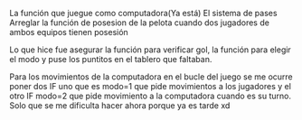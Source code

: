 La función que juegue como computadora(Ya está)
El sistema de pases
Arreglar la función de posesion de la pelota cuando dos jugadores de ambos equipos tienen posesión

Lo que hice fue asegurar la función para verificar gol, la función para elegir el modo y puse los puntitos en el tablero que faltaban.

Para los movimientos de la computadora en el bucle del juego se me ocurre poner dos IF uno que es modo=1 que pide movimientos a los jugadores y el otro IF modo=2 que pide movimiento a la computadora cuando es su turno.
Solo que se me dificulta hacer ahora porque ya es tarde xd
